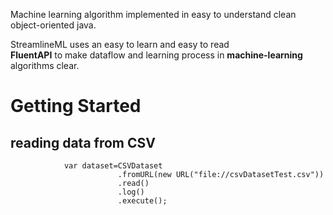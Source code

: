 
Machine learning algorithm implemented in easy to understand clean object-oriented java.

StreamlineML uses an easy to learn and easy to read  
**FluentAPI** to make dataflow and learning process in **machine-learning** algorithms clear. 

# Getting Started

## reading data from CSV

~~~
			var dataset=CSVDataset
						.fromURL(new URL("file://csvDatasetTest.csv"))
						.read()
						.log()
						.execute();
~~~					
					